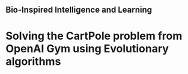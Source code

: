 ## Bio-Inspired Intelligence and Learning 
# Solving the CartPole problem from OpenAI Gym using Evolutionary algorithms

